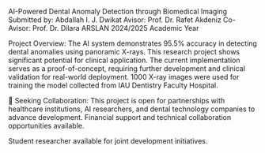 AI-Powered Dental Anomaly Detection through Biomedical Imaging
Submitted by: Abdallah I. J. Dwikat
Avisor: Prof. Dr. Rafet Akdeniz
Co-Avisor: Prof. Dr. Dilara ARSLAN
2024/2025 Academic Year

Project Overview:
The AI system demonstrates 95.5% accuracy in detecting dental anomalies using panoramic X-rays. This research project shows significant potential for clinical application. The current implementation serves as a proof-of-concept, requiring further development and clinical validation for real-world deployment. 1000 X-ray images were used for training the model collected from IAU Dentistry Faculty Hospital.

🚀 Seeking Collaboration: 
This project is open for partnerships with healthcare institutions, AI researchers, and dental technology companies to advance development. Financial support and technical collaboration opportunities available.

Student researcher available for joint development initiatives.
